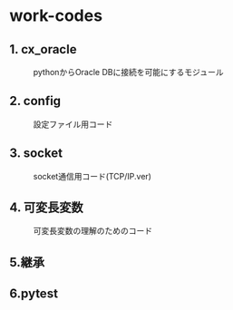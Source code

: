# work-codes
## 1. cx_oracle
　　　pythonからOracle DBに接続を可能にするモジュール
   
## 2. config
　　　設定ファイル用コード

## 3. socket
　　　socket通信用コード(TCP/IP.ver)
   
## 4. 可変長変数
　　　可変長変数の理解のためのコード
   
## 5.継承

## 6.pytest
